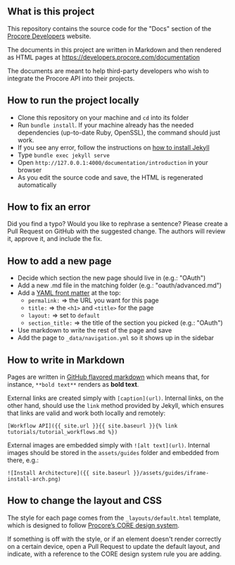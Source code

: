 ## What is this project

This repository contains the source code for the "Docs" section of the
[Procore Developers](https://developers.procore.com) website.

The documents in this project are written in Markdown and then rendered as
HTML pages at https://developers.procore.com/documentation

The documents are meant to help third-party developers who wish to integrate
the Procore API into their projects.

## How to run the project locally

- Clone this repository on your machine and `cd` into its folder
- Run `bundle install`. If your machine already has the needed dependencies (up-to-date Ruby, OpenSSL), the command should just work.
- If you see any error, follow the instructions on [how to install Jekyll](https://jekyllrb.com/docs/installation/)
- Type `bundle exec jekyll serve`
- Open `http://127.0.0.1:4000/documentation/introduction` in your browser
- As you edit the source code and save, the HTML is regenerated automatically

## How to fix an error

Did you find a typo? Would you like to rephrase a sentence?
Please create a Pull Request on GitHub with the suggested change.
The authors will review it, approve it, and include the fix.

## How to add a new page

- Decide which section the new page should live in (e.g.: "OAuth")
- Add a new .md file in the matching folder (e.g.: "oauth/advanced.md")
- Add a [YAML front matter](https://jekyllrb.com/docs/front-matter/) at the top:
    - `permalink:` => the URL you want for this page
    - `title:` => the `<h1>` and `<title>` for the page
    - `layout:` => set to `default`
    - `section_title:` => the title of the section you picked (e.g.: "OAuth")
- Use markdown to write the rest of the page and save
- Add the page to `_data/navigation.yml` so it shows up in the sidebar

## How to write in Markdown

Pages are written in [GitHub flavored markdown](https://github.github.com/gfm/)
which means that, for instance, `**bold text**` renders as **bold text**.

External links are created simply with `[caption](url)`. Internal links, on
the other hand, should use the `link` method provided by Jekyll, which ensures
that links are valid and work both locally and remotely:

```
[Workflow API]({{ site.url }}{{ site.baseurl }}{% link tutorials/tutorial_workflows.md %})
````

External images are embedded simply with `![alt text](url)`. Internal images
should be stored in the `assets/guides` folder and embedded from there, e.g.:

```
![Install Architecture]({{ site.baseurl }}/assets/guides/iframe-install-arch.png)
```

## How to change the layout and CSS

The style for each page comes from the `_layouts/default.html` template,
which is designed to follow [Procore’s CORE design system](https://core.procore.com).

If something is off with the style, or if an element doesn't render correctly
on a certain device, open a Pull Request to update the default layout, and
indicate, with a reference to the CORE design system rule you are adding.






